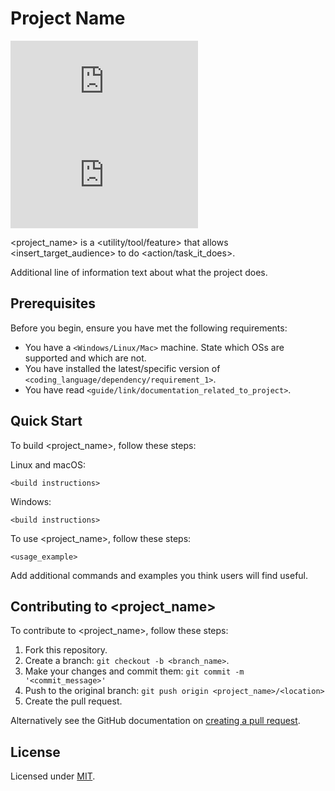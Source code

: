 # Project Name
<!--- 
If you want to use badges, then put them first. These are just some examples. See https://shields.io for others or to customize this set of shields. You might want to include dependencies, project status and licence info here.
--->
![GitHub stars](https://img.shields.io/github/stars/scottydocs/README-template.md?style=social)
![GitHub forks](https://img.shields.io/github/forks/scottydocs/README-template.md?style=social)

<!--
This section should contain a brief description that should clearly state what the project does in no more than 3 sentences. Don't go overboard, people won't read it. 

Below are some good examples from other projects that you can use to help you out.

  TensorFlow makes it easy for beginners and experts to create machine learning models. See the sections below to get started. (from Tensorflow homepage)

  An open source machine learning framework that accelerates the path from research prototyping to production deployment. (from PyTorch homepage)

  Kubernetes is an open-source system for automating deployment, scaling, and management of containerized applications. (from Kubernetes homepage)
-->

<project_name> is a <utility/tool/feature> that allows <insert_target_audience> to do <action/task_it_does>.

Additional line of information text about what the project does.

## Prerequisites
<!--- 
This section should include information about platform support and any prerequistes that a user will need to be able to compile and run the project.

If you are not sure what specifically to put, use the below boilerplate and complete/delete as appropriate.
--->
Before you begin, ensure you have met the following requirements:
* You have a `<Windows/Linux/Mac>` machine. State which OSs are supported and which are not.
* You have installed the latest/specific version of `<coding_language/dependency/requirement_1>`.
* You have read `<guide/link/documentation_related_to_project>`.

## Quick Start
<!--
This section should include information about how a user can compile, install and run the project.

The exact steps will always be very project specific, but in general they'll likely fall into 2 categories...
* A binary, in which case the instructions should cover how to compile and locally run the binary.
* A library, in which case the instructions should cover how to compile and use the library with a small code sample.

In either cases, instructions should be simple, copy/pastable and work!
--->

To build <project_name>, follow these steps:

Linux and macOS:
```
<build instructions>
```

Windows:
```
<build instructions>
```

To use <project_name>, follow these steps:

```
<usage_example>
```

Add additional commands and examples you think users will find useful.

## Contributing to <project_name>

<!---
This section should include some very short instructions for potential contributors to follow. If the steps for  contributing to the project are a bit more specific or long winded, then create a separate CONTRIBUTING.md file and point the readers towards that.
--->

To contribute to <project_name>, follow these steps:

1. Fork this repository.
2. Create a branch: `git checkout -b <branch_name>`.
3. Make your changes and commit them: `git commit -m '<commit_message>'`
4. Push to the original branch: `git push origin <project_name>/<location>`
5. Create the pull request.

Alternatively see the GitHub documentation on [creating a pull request](https://help.github.com/en/github/collaborating-with-issues-and-pull-requests/creating-a-pull-request).

## License

<!---
This section should include information about how the project is licensed. If you're not sure which open license to use, then you should default to the MIT license.

You can find more information about different license options at https://choosealicense.com/.
--->

Licensed under [MIT](https://choosealicense.com/licenses/mit/).